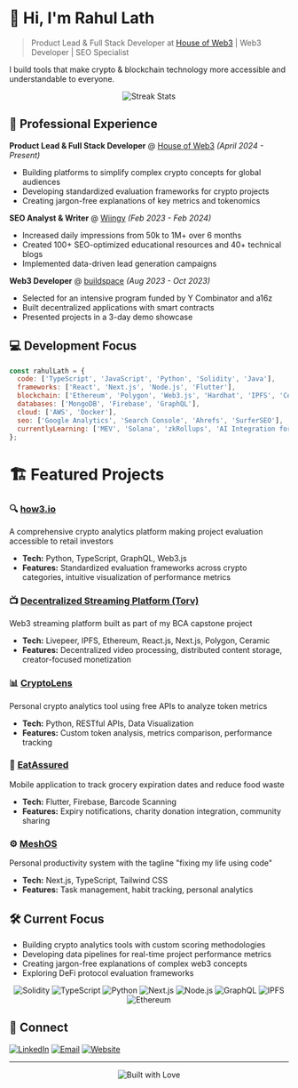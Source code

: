 # 👋 Hi, I'm Rahul Lath

> Product Lead & Full Stack Developer at [House of Web3](https://houseofweb3.io) | Web3 Developer | SEO Specialist

I build tools that make crypto & blockchain technology more accessible and understandable to everyone.

<p align="center">
  <img src="https://github-readme-streak-stats.herokuapp.com/?user=rahullath&theme=radical&hide_border=true" alt="Streak Stats" />
</p>

## 🧠 Professional Experience

**Product Lead & Full Stack Developer** @ [House of Web3](https://houseofweb3.io) *(April 2024 - Present)*
- Building platforms to simplify complex crypto concepts for global audiences
- Developing standardized evaluation frameworks for crypto projects
- Creating jargon-free explanations of key metrics and tokenomics

**SEO Analyst & Writer** @ [Wiingy](https://wiingy.com) *(Feb 2023 - Feb 2024)*
- Increased daily impressions from 50k to 1M+ over 6 months
- Created 100+ SEO-optimized educational resources and 40+ technical blogs
- Implemented data-driven lead generation campaigns

**Web3 Developer** @ [buildspace](https://buildspace.so) *(Aug 2023 - Oct 2023)*
- Selected for an intensive program funded by Y Combinator and a16z
- Built decentralized applications with smart contracts
- Presented projects in a 3-day demo showcase

## 💻 Development Focus

```js
const rahulLath = {
  code: ['TypeScript', 'JavaScript', 'Python', 'Solidity', 'Java'],
  frameworks: ['React', 'Next.js', 'Node.js', 'Flutter'],
  blockchain: ['Ethereum', 'Polygon', 'Web3.js', 'Hardhat', 'IPFS', 'Ceramic', 'Livepeer'],
  databases: ['MongoDB', 'Firebase', 'GraphQL'],
  cloud: ['AWS', 'Docker'],
  seo: ['Google Analytics', 'Search Console', 'Ahrefs', 'SurferSEO'],
  currentlyLearning: ['MEV', 'Solana', 'zkRollups', 'AI Integration for Web3']
};
```

# 🏗️ Featured Projects

### 🔍 [how3.io](https://how3.io)
A comprehensive crypto analytics platform making project evaluation accessible to retail investors
- **Tech:** Python, TypeScript, GraphQL, Web3.js
- **Features:** Standardized evaluation frameworks across crypto categories, intuitive visualization of performance metrics

### 📺 [Decentralized Streaming Platform (Torv)](https://github.com/rahullath/torv3)
Web3 streaming platform built as part of my BCA capstone project
- **Tech:** Livepeer, IPFS, Ethereum, React.js, Next.js, Polygon, Ceramic
- **Features:** Decentralized video processing, distributed content storage, creator-focused monetization

### 📊 [CryptoLens](https://github.com/rahullath/CryptoLens)
Personal crypto analytics tool using free APIs to analyze token metrics
- **Tech:** Python, RESTful APIs, Data Visualization
- **Features:** Custom token analysis, metrics comparison, performance tracking

### 🛒 [EatAssured](https://github.com/rahullath/eatassured)
Mobile application to track grocery expiration dates and reduce food waste
- **Tech:** Flutter, Firebase, Barcode Scanning
- **Features:** Expiry notifications, charity donation integration, community sharing

### ⚙️ [MeshOS](https://github.com/rahullath/MeshOS)
Personal productivity system with the tagline "fixing my life using code"
- **Tech:** Next.js, TypeScript, Tailwind CSS
- **Features:** Task management, habit tracking, personal analytics

## 🛠️ Current Focus

- Building crypto analytics tools with custom scoring methodologies
- Developing data pipelines for real-time project performance metrics
- Creating jargon-free explanations of complex web3 concepts
- Exploring DeFi protocol evaluation frameworks

<p align="center">
  <img src="https://img.shields.io/badge/-Solidity-363636?style=for-the-badge&logo=solidity&logoColor=white" alt="Solidity" />
  <img src="https://img.shields.io/badge/-TypeScript-3178C6?style=for-the-badge&logo=typescript&logoColor=white" alt="TypeScript" />
  <img src="https://img.shields.io/badge/-Python-3776AB?style=for-the-badge&logo=python&logoColor=white" alt="Python" />
  <img src="https://img.shields.io/badge/-Next.js-000000?style=for-the-badge&logo=next.js&logoColor=white" alt="Next.js" />
  <img src="https://img.shields.io/badge/-Node.js-339933?style=for-the-badge&logo=node.js&logoColor=white" alt="Node.js" />
  <img src="https://img.shields.io/badge/-GraphQL-E10098?style=for-the-badge&logo=graphql&logoColor=white" alt="GraphQL" />
  <img src="https://img.shields.io/badge/-IPFS-65C2CB?style=for-the-badge&logo=ipfs&logoColor=white" alt="IPFS" />
  <img src="https://img.shields.io/badge/-Ethereum-3C3C3D?style=for-the-badge&logo=ethereum&logoColor=white" alt="Ethereum" />
</p>

## 🔗 Connect

[![LinkedIn](https://img.shields.io/badge/LinkedIn-0077B5?style=for-the-badge&logo=linkedin&logoColor=white)](https://www.linkedin.com/in/rahullath/)
[![Email](https://img.shields.io/badge/Email-D14836?style=for-the-badge&logo=gmail&logoColor=white)](mailto:rahullath02@gmail.com)
[![Website](https://img.shields.io/badge/Website-4285F4?style=for-the-badge&logo=google-chrome&logoColor=white)](https://houseofweb3.io)

---

<p align="center">
  <img src="https://forthebadge.com/images/badges/built-with-love.svg" alt="Built with Love"/>
</p>
